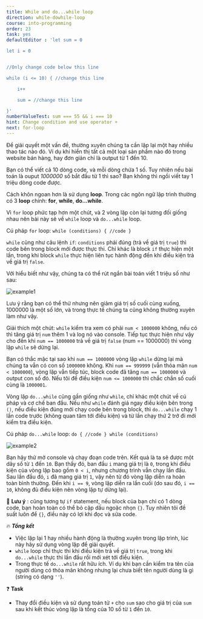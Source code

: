 ```yaml
---
title: While and do...while loop
direction: while-dowhile-loop
course: into-programming
order: 23
task: yes
defaultEditor : 'let sum = 0

let i = 0


//Only change code below this line

while (i <= 10) { //change this line

    i++

    sum = //change this line

}'
numberValueTest: sum === 55 && i === 10
hint: Change condition and use operator +
next: for-loop
---
```


Để giải quyết một vấn đề, thường xuyên chúng ta cần lặp lại một hay nhiều thao tác nào đó. Ví dụ khi hiển thị tất cả một loại sản phẩm nào đó trong website bán hàng, hay đơn giản chỉ là output từ 1 đến 10.

Bạn có thể viết cả 10 dòng code, và mỗi dòng chứa 1 số. Tuy nhiên nếu bài toán là ouput _1000000_ số bắt đầu từ 1 thì sao? Bạn không thì ngồi viết tay 1 triệu dòng code được.

Cách khôn ngoan hơn là sử dụng **loop**. Trong các ngôn ngữ lập trình thường có 3 **loop** chính: **for**, **while**, **do...while**.

Vì `for` loop phức tạp hơn một chút, và 2 vòng lặp còn lại tương đối giống nhau nên bài này sẽ về `while` loop và `do...while` loop.

Cú pháp `for` loop: `while (conditions) { //code }`

`while` cũng như câu lệnh `if`: `conditions` phải đúng (trả về giá trị `true`) thì code bên trong block mới được thực thi. Chỉ khác là block `if` thực hiện một lần, trong khi block `while` thực hiện liên tục hành động đến khi điều kiện trả về giá trị `false`.

Với hiểu biết như vậy, chúng ta có thể rút ngắn bài toán viết 1 triệu số như sau:

![example1](https://firebasestorage.googleapis.com/v0/b/js-for-beginners.appspot.com/o/Task%2023%3A%20While%2C%20do-while%20loop%2Ftask23.1.png?alt=media&token=5039537e-ffc5-4268-9dcd-64e84f1d4081)

Lưu ý rằng bạn có thể thử nhưng nên giảm giá trị số cuối cùng xuống, 1000000 là một số lớn, và trong thực tế chúng ta cũng không thường xuyên làm như vậy.

Giải thích một chút: `while` kiểm tra xem có phải `num < 1000000` không, nếu có thì tăng giá trị `num` thêm 1 và log nó vào console. Tiếp tục thực hiện như vậy cho đến khi `num == 1000000` trả về giá trị `false` (num == 1000000) thì vòng lặp `while` sẽ dừng lại.

Bạn có thắc mặc tại sao khi `num == 1000000` vòng lặp `while` dừng lại mà chúng ta vẫn có con số `1000000` không. Khi `num == 999999` (vẫn thỏa mãn `num < 1000000`), vòng lặp vẫn tiếp túc, block code đã tăng `num == 1000000` và output con số đó. Nếu tôi để điều kiện `num <= 1000000` thì chắc chắn số cuối cùng là `1000001`.

Vòng lặp `do...while` cũng gần giống như `while`, chỉ khác một chút về cú pháp và cơ chế ban đầu. Nếu như `while` đánh giá ngay điều kiện bên trong `()`, nếu điều kiện đúng mới chạy code bên trong block, thì `do...while` chạy 1 lần code trước (không quan tâm tới điều kiện) và từ lần chạy thứ 2 trở đi mới kiểm tra điều kiện.

Cú pháp `do...while` loop: `do { //code } while (conditions)`

![example2](https://firebasestorage.googleapis.com/v0/b/js-for-beginners.appspot.com/o/Task%2023%3A%20While%2C%20do-while%20loop%2Ftask23.2.png?alt=media&token=5a788601-517e-42b4-aa08-e6e963b8b91b)

Bạn hãy thử mở console và chạy đoạn code trên. Kết quả là ta sẽ được một dãy số từ `1` đến `10`. Bạn thấy đó, ban đầu `i` mang giá trị là `0`, trong khi điều kiện của vòng lặp bao gồm `0 < i`, nhưng chương trình vẫn chạy lần đầu. Sau lần đầu đó, `i` đã mang giá trị `1`, vậy nên từ đó vòng lặp diễn ra hoàn toàn bình thường. Đến khi `i == 9`, vòng lặp diễn ra lần cuối (do sau đó, `i == 10`, không đủ điều kiện nên vòng lặp tự dừng lại).

📌 **Lưu ý** : cũng tương tự `if` statement, nếu block của bạn chỉ có 1 dòng code, bạn hoàn toàn có thể bỏ cặp dấu ngoặc nhọn `{}`. Tuy nhiên tôi đề suất luôn để `{}`, điều này có lợi khi đọc và sửa code.

🔥 **_Tổng kết_**

-   Việc lặp lại 1 hay nhiều hành động là thường xuyên trong lập trình, lúc này hãy sử dụng vòng lặp để giải quyết.
-   `while` loop chỉ thực thi khi điều kiện trả về giá trị `true`, trong khi `do...while` thực thi lần đầu rồi mới xét tới điều kiện.
-   Trong thực tế `do...while` rất hữu ích. Ví dụ khi bạn cần kiểm tra tên của người dùng có thỏa mãn không nhưng lại chưa biết tên người dùng là gì (string có dạng `''`).

❓ **Task**

-   Thay đổi điều kiện và sử dụng toán tử `+` cho `sum` sao cho giá trị của `sum` sau khi kết thúc vòng lặp là tổng của 10 số từ `1` đến `10`.
